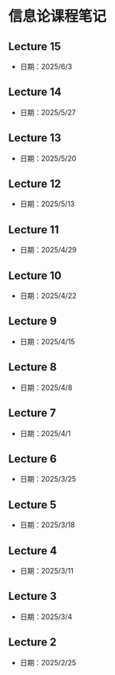 # 信息论课程笔记

## Lecture 15
- 日期：2025/6/3

## Lecture 14
- 日期：2025/5/27

## Lecture 13 
- 日期：2025/5/20

## Lecture 12
- 日期：2025/5/13

## Lecture 11
- 日期：2025/4/29

## Lecture 10
- 日期：2025/4/22

## Lecture 9
- 日期：2025/4/15

## Lecture 8
- 日期：2025/4/8

## Lecture 7
- 日期：2025/4/1

## Lecture 6
- 日期：2025/3/25

## Lecture 5
- 日期：2025/3/18

## Lecture 4
- 日期：2025/3/11

## Lecture 3
- 日期：2025/3/4

## Lecture 2
- 日期：2025/2/25

